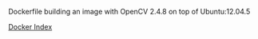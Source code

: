 Dockerfile building an image with OpenCV 2.4.8 on top of Ubuntu:12.04.5

[Docker Index](https://index.docker.io/u/rtux/ubuntu-opencv/)
